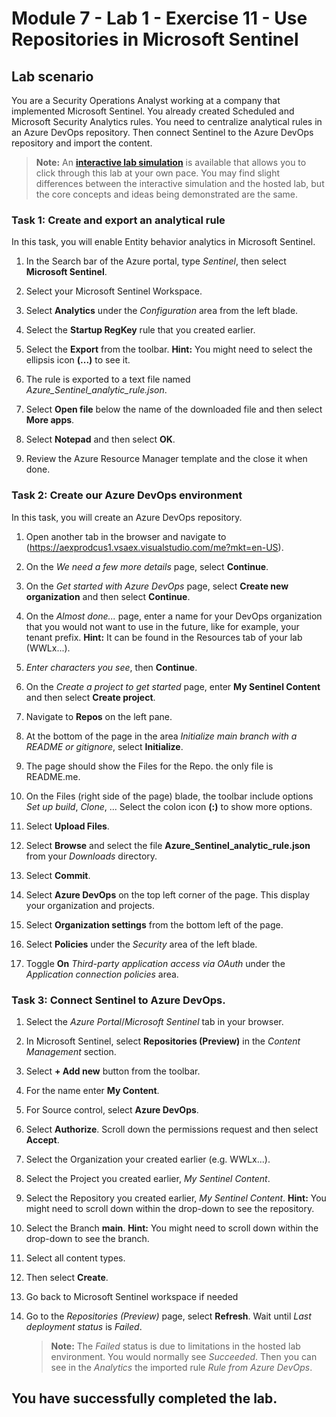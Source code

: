 # Module 7 - Lab 1 - Exercise 11 - Use Repositories in Microsoft Sentinel

## Lab scenario

You are a Security Operations Analyst working at a company that implemented Microsoft Sentinel. You already created Scheduled and Microsoft Security Analytics rules.  You need to centralize analytical rules in an Azure DevOps repository.  Then connect Sentinel to the Azure DevOps repository and import the content. 

>**Note:** An **[interactive lab simulation](https://mslabs.cloudguides.com/guides/SC-200%20Lab%20Simulation%20-%20Use%20repositories%20in%20Microsoft%20Sentinel)** is available that allows you to click through this lab at your own pace. You may find slight differences between the interactive simulation and the hosted lab, but the core concepts and ideas being demonstrated are the same. 

### Task 1: Create and export an analytical rule

In this task, you will enable Entity behavior analytics in Microsoft Sentinel.

1. In the Search bar of the Azure portal, type *Sentinel*, then select **Microsoft Sentinel**.

1. Select your Microsoft Sentinel Workspace.

1. Select **Analytics** under the *Configuration* area from the left blade.

1. Select the **Startup RegKey** rule that you created earlier.

1. Select the **Export** from the toolbar. **Hint:** You might need to select the ellipsis icon **(...)** to see it.

1. The rule is exported to a text file named *Azure_Sentinel_analytic_rule.json*.

1. Select **Open file** below the name of the downloaded file and then select **More apps**.

1. Select **Notepad** and then select **OK**.

1. Review the Azure Resource Manager template and the close it when done.


### Task 2: Create our Azure DevOps environment

In this task, you will create an Azure DevOps repository.

1. Open another tab in the browser and navigate to (https://aexprodcus1.vsaex.visualstudio.com/me?mkt=en-US).

1. On the *We need a few more details* page, select **Continue**.

1. On the *Get started with Azure DevOps* page, select **Create new organization** and then select **Continue**.

1. On the *Almost done...* page, enter a name for your DevOps organization that you would not want to use in the future, like for example, your tenant prefix. **Hint:** It can be found in the Resources tab of your lab (WWLx...).

1. *Enter characters you see*, then **Continue**.

1. On the *Create a project to get started* page, enter **My Sentinel Content** and then select **Create project**.

1. Navigate to **Repos** on the left pane.

1. At the bottom of the page in the area *Initialize main branch with a README or gitignore*, select **Initialize**.

1. The page should show the Files for the Repo.  the only file is README.me.

1. On the Files (right side of the page) blade, the toolbar include options *Set up build*, *Clone*, ... Select the colon icon **(:)** to show more options.

1. Select **Upload Files**.

1. Select **Browse** and select the file **Azure_Sentinel_analytic_rule.json** from your *Downloads* directory.

1. Select **Commit**.

1. Select **Azure DevOps** on the top left corner of the page.  This display your organization and projects.

1. Select **Organization settings** from the bottom left of the page.

1. Select **Policies** under the *Security* area of the left blade.

1. Toggle **On** *Third-party application access via OAuth* under the *Application connection policies* area.


### Task 3: Connect Sentinel to Azure DevOps.

1. Select the *Azure Portal*/*Microsoft Sentinel* tab in your browser.

1. In Microsoft Sentinel, select **Repositories (Preview)** in the *Content Management* section.

1. Select **+ Add new** button from the toolbar.

1. For the name enter **My Content**.

1. For Source control, select **Azure DevOps**.

1. Select **Authorize**. Scroll down the permissions request and then select **Accept**.

1. Select the Organization your created earlier (e.g. WWLx...).

1. Select the Project you created earlier, *My Sentinel Content*.

1. Select the Repository you created earlier, *My Sentinel Content*. **Hint:** You might need to scroll down within the drop-down to see the repository.

1. Select the Branch **main**. **Hint:** You might need to scroll down within the drop-down to see the branch.

1. Select all content types.

1. Then select **Create**.

1. Go back to Microsoft Sentinel workspace if needed

1. Go to the *Repositories (Preview)* page, select **Refresh**. Wait until *Last deployment status* is *Failed*.  

    >**Note:** The *Failed* status is due to limitations in the hosted lab environment. You would normally see *Succeeded*. Then you can see in the *Analytics* the imported rule *Rule from Azure DevOps*.

## You have successfully completed the lab.

